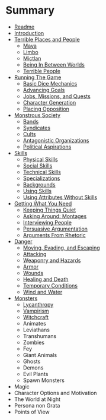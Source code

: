 # Summary

* [Readme](README.md)
* [Introduction](introduction.md)
* [Terrible Places and People](terrible_places_and_people.md)
   * [Maya](terrible_places_and_people/maya.md)
   * [Limbo](terrible_places_and_people/limbo.md)
   * [Mictlan](terrible_places_and_people/mictlan.md)
   * [Being In Between Worlds](terrible_places_and_people/being_in_between_worlds.md)
   * [Terrible People](terrible_places_and_people/terrible_people.md)
* [Running The Game](running_the_game.md)
   * [Basic Dice Mechanics](running_the_game/basic_dice_mechanics.md)
   * [Advancing Goals](running_the_game/advancing_goals.md)
   * [Jobs, Missions, and Quests](running_the_game/jobs,_missions,_and_quests.md)
   * [Character Generation](running_the_game/character_generation.md)
   * [Placing Opposition](running_the_game/placing_opposition.md)
* [Monstrous Society](monstrous_society.md)
   * [Bands](monstrous_society/bands.md)
   * [Syndicates](monstrous_society/syndicates.md)
   * [Cults](monstrous_society/cults.md)
   * [Antagonistic Organizations](monstrous_society/antagonistic_organizations.md)
   * [Political Aspirations](monstrous_society/political_aspirations.md)
* [Skills](skills.md)
   * [Physical Skills](skills/physical_skills.md)
   * [Social Skills](skills/social_skills.md)
   * [Technical Skills](skills/technical_skills.md)
   * [Specializations](skills/specializations.md)
   * [Backgrounds](skills/backgrounds.md)
   * [Using Skills](skills/using_skills.md)
   * [Using Attributes Without Skills](skills/using_attributes_without_skills.md)
* [Getting What You Need](getting_what_you_need.md)
   * [Keeping Things Quiet](getting_what_you_need/keeping_things_quiet.md)
   * [Asking Around: Montages](getting_what_you_need/asking_around_montages.md)
   * [Interviewing People](getting_what_you_need/interviewing_people.md)
   * [Persuasive Argumentation](getting_what_you_need/persuasive_argumentation.md)
   * [Arguments From Rhetoric](getting_what_you_need/arguments_from_rhetoric.md)
* [Danger](danger.md)
   * [Moving, Evading, and Escaping](danger/moving,_evading,_and_escaping.md)
   * [Attacking](danger/attacking.md)
   * [Weaponry and Hazards](danger/weaponry_and_hazards.md)
   * [Armor](danger/armor.md)
   * [Wounds](danger/wounds.md)
   * [Healing and Death](danger/healing_and_death.md)
   * [Temporary Conditions](danger/temporary_conditions.md)
   * [Wind and Water](danger/wind_and_water.md)
* [Monsters](monsters.md)
   * [Lycanthropy](monsters/lycanthropy.md)
   * [Vampirism](monsters/vampirism.md)
   * [Witchcraft](monsters/witchcraft.md)
   * Animates
   * Leviathans
   * Transhumans
   * Zombies
   * Fey
   * Giant Animals
   * Ghosts
   * Demons
   * Evil Plants
   * Spawn Monsters
* Magic
* Character Options and Motivation
* The World at Night
* Persona non Grata
* Points of View

